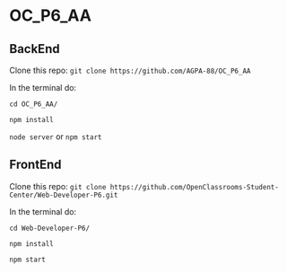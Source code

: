 # OC_P6_AA

## BackEnd
Clone this repo:
``git clone https://github.com/AGPA-88/OC_P6_AA``

In the terminal do:

``cd OC_P6_AA/``

``npm install``

``node server`` or ``npm start``

## FrontEnd
Clone this repo:
``git clone https://github.com/OpenClassrooms-Student-Center/Web-Developer-P6.git``

In the terminal do:

``cd Web-Developer-P6/``

``npm install``

``npm start``
